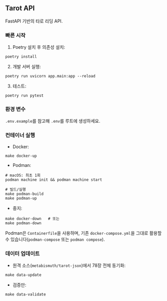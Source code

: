 ## Tarot API

FastAPI 기반의 타로 리딩 API.

### 빠른 시작
1) Poetry 설치 후 의존성 설치:
```
poetry install
```
2) 개발 서버 실행:
```
poetry run uvicorn app.main:app --reload
```
3) 테스트:
```
poetry run pytest
```

### 환경 변수
`.env.example`를 참고해 `.env`를 루트에 생성하세요.

### 컨테이너 실행
- Docker:
```
make docker-up
```
- Podman:
```
# macOS: 최초 1회
podman machine init && podman machine start

# 빌드/실행
make podman-build
make podman-up
```
- 중지:
```
make docker-down   # 또는
make podman-down
```

Podman은 `Containerfile`을 사용하며, 기존 `docker-compose.yml`을 그대로 활용할 수 있습니다(`podman-compose` 또는 `podman compose`).

### 데이터 업데이트
- 원격 소스(`metabismuth/tarot-json`)에서 78장 전체 동기화:
```
make data-update
```
- 검증만:
```
make data-validate
```
